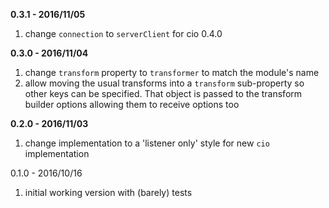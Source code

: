 **0.3.1 - 2016/11/05**

1. change `connection` to `serverClient` for cio 0.4.0

**0.3.0 - 2016/11/04**

1. change `transform` property to `transformer` to match the module's name
2. allow moving the usual transforms into a `transform` sub-property so other keys can be specified. That object is passed to the transform builder options allowing them to receive options too


**0.2.0 - 2016/11/03**

1. change implementation to a 'listener only' style for new `cio` implementation


0.1.0 - 2016/10/16

1. initial working version with (barely) tests
